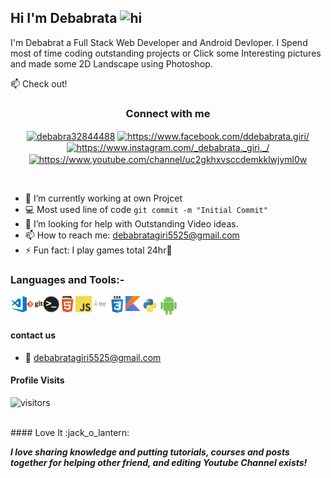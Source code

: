 ## Hi I'm Debabrata <img src="https://user-images.githubusercontent.com/1303154/88677602-1635ba80-d120-11ea-84d8-d263ba5fc3c0.gif" width="28px" alt="hi">

I'm Debabrat a Full Stack Web Developer and Android Devloper. I Spend most of time coding outstanding projects or Click some Interesting pictures and made some 2D Landscape using Photoshop.

:mailbox: Check out!

<h3 align="center">Connect with me</h3>
<p align="center">
<a href="https://twitter.com/debabra32844488" target="blank"><img align="center" src="https://raw.githubusercontent.com/rahuldkjain/github-profile-readme-generator/master/src/images/icons/Social/twitter.svg" alt="debabra32844488" height="30" width="40" /></a>
<a href="https://fb.com/https://www.facebook.com/ddebabrata.giri/" target="blank"><img align="center" src="https://raw.githubusercontent.com/rahuldkjain/github-profile-readme-generator/master/src/images/icons/Social/facebook.svg" alt="https://www.facebook.com/ddebabrata.giri/" height="30" width="40" /></a>
<a href="https://instagram.com/https://www.instagram.com/_debabrata._giri._/" target="blank"><img align="center" src="https://raw.githubusercontent.com/rahuldkjain/github-profile-readme-generator/master/src/images/icons/Social/instagram.svg" alt="https://www.instagram.com/_debabrata._giri._/" height="30" width="40" /></a>
<a href="https://www.youtube.com/c/https://www.youtube.com/channel/uc2gkhxvsccdemkklwjyml0w" target="blank"><img align="center" src="https://raw.githubusercontent.com/rahuldkjain/github-profile-readme-generator/master/src/images/icons/Social/youtube.svg" alt="https://www.youtube.com/channel/uc2gkhxvsccdemkklwjyml0w" height="30" width="40" /></a>
</p>

<br>

<!-- TODO: Add last video link -->

- 🔭 I’m currently working at own Projcet
- :computer: Most used line of code `git commit -m "Initial Commit"`
- 🤔 I’m looking for help with Outstanding Video ideas.
- 📫 How to reach me: debabratagiri5525@gmail.com
- ⚡ Fun fact: I play games total 24hr🤣



### Languages and Tools:-


<img align="left" alt="Visual Studio Code" width="26px" src="https://raw.githubusercontent.com/github/explore/80688e429a7d4ef2fca1e82350fe8e3517d3494d/topics/visual-studio-code/visual-studio-code.png" />

<img align="left" alt="Git" width="26px" src="https://raw.githubusercontent.com/github/explore/80688e429a7d4ef2fca1e82350fe8e3517d3494d/topics/git/git.png" />

<img align="left" alt="terminal" width="26px" src="https://raw.githubusercontent.com/github/explore/80688e429a7d4ef2fca1e82350fe8e3517d3494d/topics/terminal/terminal.png" />


<img align="left" alt="HTML5" width="26px" src="https://raw.githubusercontent.com/github/explore/80688e429a7d4ef2fca1e82350fe8e3517d3494d/topics/html/html.png" />

<img align="left" alt="JavaScript" width="26px" src="https://raw.githubusercontent.com/github/explore/80688e429a7d4ef2fca1e82350fe8e3517d3494d/topics/javascript/javascript.png" />


<img align="left" alt="java" width="27px" src="https://raw.githubusercontent.com/github/explore/80688e429a7d4ef2fca1e82350fe8e3517d3494d/topics/java/java.png">

<img align="left" alt="css" width="27px" src="https://raw.githubusercontent.com/github/explore/80688e429a7d4ef2fca1e82350fe8e3517d3494d/topics/css/css.png">

<img align="left" alt="kotlin" width="24px" src="https://raw.githubusercontent.com/github/explore/80688e429a7d4ef2fca1e82350fe8e3517d3494d/topics/kotlin/kotlin.png">

<img align="left" alt="python" width="30px" src="https://raw.githubusercontent.com/github/explore/80688e429a7d4ef2fca1e82350fe8e3517d3494d/topics/python/python.png">


<img align="left"  alt="python" width="30px" src="https://raw.githubusercontent.com/github/explore/80688e429a7d4ef2fca1e82350fe8e3517d3494d/topics/android/android.png">


<br />
<br />

#### contact us
- :email: debabratagiri5525@gmail.com


#### Profile Visits 

 ![visitors](https://visitor-badge.laobi.icu/badge?page_id=Debabrata-Giri-2001.Debabrata-Giri-2001)



<br >
#### Love It  :jack_o_lantern:

***I love sharing knowledge and putting tutorials, courses and posts together for helping other friend, and editing Youtube Channel exists!***


